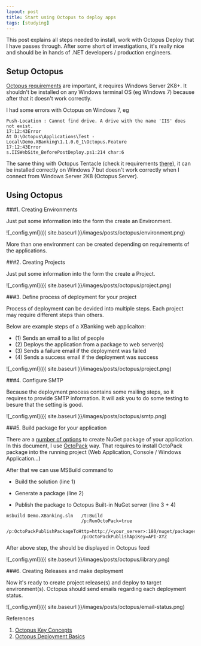```yaml
---
layout: post
title: Start using Octopus to deploy apps
tags: [studying]
---
```


This post explains all steps needed to install, work with Octopus Deploy that I have passes through.
After some short of investigations, it's really nice and should be in hands of .NET developers / production engineers.

## Setup Octopus

[Octopus requirements][1] are important, it requires Windows Server 2K8+. It shouldn't be installed
on any Windows terminal OS (eg Windows 7) because after that it doesn't work correctly.

I had some errors with Octopus on Windows 7, eg

```
Push-Location : Cannot find drive. A drive with the name 'IIS' does not exist.
17:12:43Error
At D:\Octopus\Applications\Test - Local\Demo.XBanking\1.1.0.0_1\Octopus.Feature
17:12:43Error
s.IISWebSite_BeforePostDeploy.ps1:214 char:6
```

The same thing with Octopus Tentacle (check it requirements [there][2]), it can be installed correctly on Windows 7 but doesn't work correctly
when I connect from Windows Server 2K8 (Octopus Server).

## Using Octopus

###1. Creating Environments

Just put some information into the form the create an Environment.

![_config.yml]({{ site.baseurl }}/images/posts/octopus/environment.png)

More than one environment can be created depending on requirements of the applications.

###2. Creating Projects

Just put some information into the form the create a Project.

![_config.yml]({{ site.baseurl }}/images/posts/octopus/project.png)

###3. Define process of deployment for your project

Process of deployment can be devided into multiple steps. Each project may require different steps than others.

Below are example steps of a XBanking web applicaiton:

- (1) Sends an email to a list of people
- (2) Deploys the application from a package to web server(s)
- (3) Sends a failure email if the deployment was failed
- (4) Sends a success email if the deployment was success

![_config.yml]({{ site.baseurl }}/images/posts/octopus/project.png)

###4. Configure SMTP

Because the deployment process contains some mailing steps, so it requires to provide SMTP information.
It will ask you to do some testing to besure that the setting is good.

![_config.yml]({{ site.baseurl }}/images/posts/octopus/smtp.png)

###5. Build package for your application

There are a [number of options][5] to create NuGet package of your application. In this document,
I use [OctoPack][6] way. That requires to install OctoPack package into the running project
(Web Application, Console / Windows Application...)

After that we can use MSBuild command to

- Build the solution (line 1)

- Generate a package (line 2)

- Publish the package to Octopus Built-in NuGet server (line 3 + 4)

```
msbuild Demo.XBanking.sln 	/t:Build 
							/p:RunOctoPack=true
							/p:OctoPackPublishPackageToHttp=http://<your_server>:180/nuget/packages 
							/p:OctoPackPublishApiKey=API-XYZ
```

After above step, the should be displayed in Octopus feed

![_config.yml]({{ site.baseurl }}/images/posts/octopus/library.png)

###6. Creating Releases and make deployment

Now it's ready to create project release(s) and deploy to target environment(s).
Octopus should send emails regarding each deployment status.

![_config.yml]({{ site.baseurl }}/images/posts/octopus/email-status.png)

References

1. [Octopus Key Concepts][7]
2. [Octopus Deployment Basics][8]


[1]: http://docs.octopusdeploy.com/display/OD/Installing+Octopus
[2]: http://docs.octopusdeploy.com/display/OD/Installing+Tentacles
[3]: http://ianpaullin.com/2014/06/03/octopus-deployment-basics/
[4]: http://docs.octopusdeploy.com/display/OD/Deploying+packages
[5]: http://docs.octopusdeploy.com/display/OD/Packaging+applications
[6]: http://docs.octopusdeploy.com/display/OD/Using+OctoPack
[7]: http://docs.octopusdeploy.com/display/OD/Key+Concepts
[8]: http://ianpaullin.com/2014/06/03/octopus-deployment-basics/